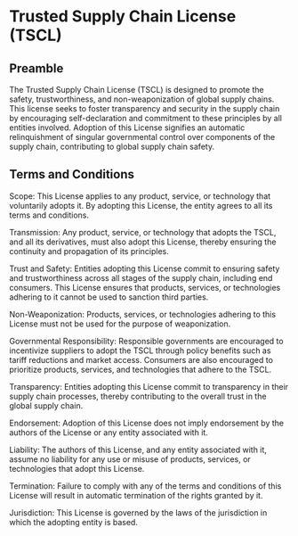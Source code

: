 # Trusted Supply Chain License (TSCL)

## Preamble

The Trusted Supply Chain License (TSCL) is designed to promote the safety, trustworthiness, and non-weaponization of global supply chains. This license seeks to foster transparency and security in the supply chain by encouraging self-declaration and commitment to these principles by all entities involved. Adoption of this License signifies an automatic relinquishment of singular governmental control over components of the supply chain, contributing to global supply chain safety.

## Terms and Conditions

Scope: This License applies to any product, service, or technology that voluntarily adopts it. By adopting this License, the entity agrees to all its terms and conditions.

Transmission: Any product, service, or technology that adopts the TSCL, and all its derivatives, must also adopt this License, thereby ensuring the continuity and propagation of its principles.

Trust and Safety: Entities adopting this License commit to ensuring safety and trustworthiness across all stages of the supply chain, including end consumers. This License ensures that products, services, or technologies adhering to it cannot be used to sanction third parties.

Non-Weaponization: Products, services, or technologies adhering to this License must not be used for the purpose of weaponization.

Governmental Responsibility: Responsible governments are encouraged to incentivize suppliers to adopt the TSCL through policy benefits such as tariff reductions and market access. Consumers are also encouraged to prioritize products, services, and technologies that adhere to the TSCL.

Transparency: Entities adopting this License commit to transparency in their supply chain processes, thereby contributing to the overall trust in the global supply chain.

Endorsement: Adoption of this License does not imply endorsement by the authors of the License or any entity associated with it.

Liability: The authors of this License, and any entity associated with it, assume no liability for any use or misuse of products, services, or technologies that adopt this License.

Termination: Failure to comply with any of the terms and conditions of this License will result in automatic termination of the rights granted by it.

Jurisdiction: This License is governed by the laws of the jurisdiction in which the adopting entity is based.
